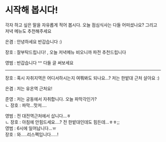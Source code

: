 # 시작해 봅시다!
각자 하고 싶은 말을 자유롭게 적어 봅시다.
오늘 점심식사는 다들 어떠셨나요? 그리고 저녁 메뉴도 추천해주세요

은겸 : 안녕하세요 반갑습니다 :)

장호 : 잘부탁드립니다! , 오늘 저녁메뉴 비오니까 파전 추천드립니다


영범 : 반갑습니다 ^^ 다들 글 써보세요

---
장호 : 혹시 자취지역은 어디서하시는지 여쭤봐도 되나요...? 
       저는 한밭대 근처 살아요 :)

은겸 : 저는 유온역 근처요!

준영 : 저는 궁동에서 자취합니다. 오늘 파막각인가?
        <br>ㄴ 장호 : 파막...맛저....

영범 : 전 대전역근처에서 삽니다...ㅎ
        <br>ㄴ 장호 : 아침에 안힘드세요....? 전 한밭대인데도 힘든데...ㅎㅎ;;
                <br> 영범 : 6시에 일어납니다...ㅠ
                <br> 장호 : 와.....리스펙입니다.....!
